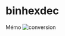 # binhexdec
Mémo
![conversion](https://user-images.githubusercontent.com/83721477/177222697-ce03c0ad-c864-405c-88d2-ce1233f3cd81.png)
